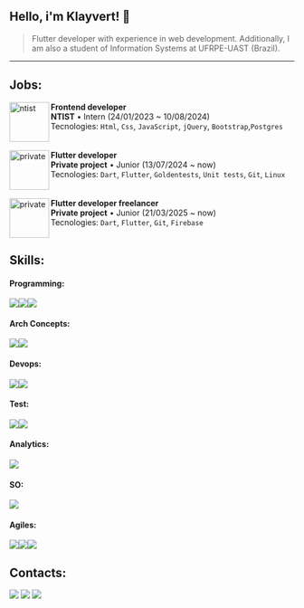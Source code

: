 

<h2>Hello, i'm <strong>Klayvert!</strong> 🌵</h2>

> Flutter developer with experience in web development. Additionally, I am also a student of Information Systems at UFRPE-UAST (Brazil).

---
 <h2>Jobs:</h2>

<img align="left" height="70px" width="70px" alt="ntist" src="https://avatars.githubusercontent.com/u/94800080?s=200&v=4)">

**Frontend developer** \
**NTIST** • Intern (24/01/2023 ~ 10/08/2024)\
Tecnologies: `Html`, `Css`, `JavaScript`, `jQuery`, `Bootstrap`,`Postgres`\
<br>
<br>
<img align="left" height="70px" width="70px" alt="private" src="https://m.media-amazon.com/images/I/51vRthnbiZL.jpg">
**Flutter developer** \
**Private project** • Junior (13/07/2024 ~ now)\
Tecnologies: `Dart`, `Flutter`, `Goldentests`, `Unit tests`, `Git`, `Linux`\
<br>
<br>
<img align="left" height="70px" width="70px" alt="private" src="https://m.media-amazon.com/images/I/51vRthnbiZL.jpg">
**Flutter developer freelancer** \
**Private project** • Junior (21/03/2025 ~ now)\
Tecnologies: `Dart`, `Flutter`, `Git`, `Firebase`\
<br>
<h2>Skills:</h2>
<h4>Programming:</h4>
<div style="display: flex;">
 <img src="https://img.shields.io/badge/Dart-2BB6F6?style=for-the-badge&logo=dart&logoColor=white">
 <img src="https://img.shields.io/badge/Flutter-2372D5?style=for-the-badge&logo=flutter&logoColor=white">
 <img src="https://img.shields.io/badge/Firebase-yellow?style=for-the-badge&logo=firebase&logoColor=white">
</div>
<h4>Arch Concepts:</h4>
<div style="display: flex;">
 <img src="https://img.shields.io/badge/MVVM-black?style=for-the-badge">
 <img src="https://img.shields.io/badge/Multi layer-black?style=for-the-badge">
</div>
<h4>Devops:</h4>
<div style="display: flex;">
 <img src="https://img.shields.io/badge/Git*-D14836?style=for-the-badge&logo=git&logoColor=white">
 <img src="https://img.shields.io/badge/GitHub Actions-D14836?style=for-the-badge&logo=githubactions&logoColor=white"> 
</div>
<h4>Test:</h4>
<div style="display: flex;">
 <img src="https://img.shields.io/badge/Unit test-D14836?style=for-the-badge&logo=qa&logoColor=white">
 <img src="https://img.shields.io/badge/Widget test-D14836?style=for-the-badge&logo=devops&logoColor=white"> 
</div>
<h4>Analytics:</h4>
<div style="display: flex;">
  <img src="https://img.shields.io/badge/Amplitude-2063F0?style=for-the-badge&logo=googleanalytics&logoColor=white">
</div>
<h4>SO:</h4>
<div style="display: flex;">
  <img src="https://img.shields.io/badge/Linux-D14836?style=for-the-badge&logo=linux&logoColor=white">
</div>
<h4>Agiles:</h4>
<div style="display: flex;">
 <img src="https://img.shields.io/badge/Trello-085CD6?style=for-the-badge&logo=trello&logoColor=white">
 <img src="https://img.shields.io/badge/Slack-611F69?style=for-the-badge&logo=slack&logoColor=white">
 <img src="https://img.shields.io/badge/Jira-blue?style=for-the-badge&logo=jira&logoColor=white">
</div>
</div> 
<h2> Contacts:</h2>
<a href = "https://api.whatsapp.com/send?phone=558788578096&text=Olá desenvolvedor, gostaria de conversar com você" target="blank"><img src="https://img.shields.io/badge/Whatsapp-24891f?style=for-the-badge&logo=whatsapp&logoColor=white"></a>
<a href = "mailto:klayrodrigsdev@gmail.com" target="_blank"><img src="https://img.shields.io/badge/Gmail-D14836?style=for-the-badge&logo=gmail&logoColor=white"></a>
<a href = "https://www.linkedin.com/in/klayrodrigs/" target="blank"><img src="https://img.shields.io/badge/Linkedin-blue?style=for-the-badge&logo=inspire&logoColor=white"></a>
<br>
